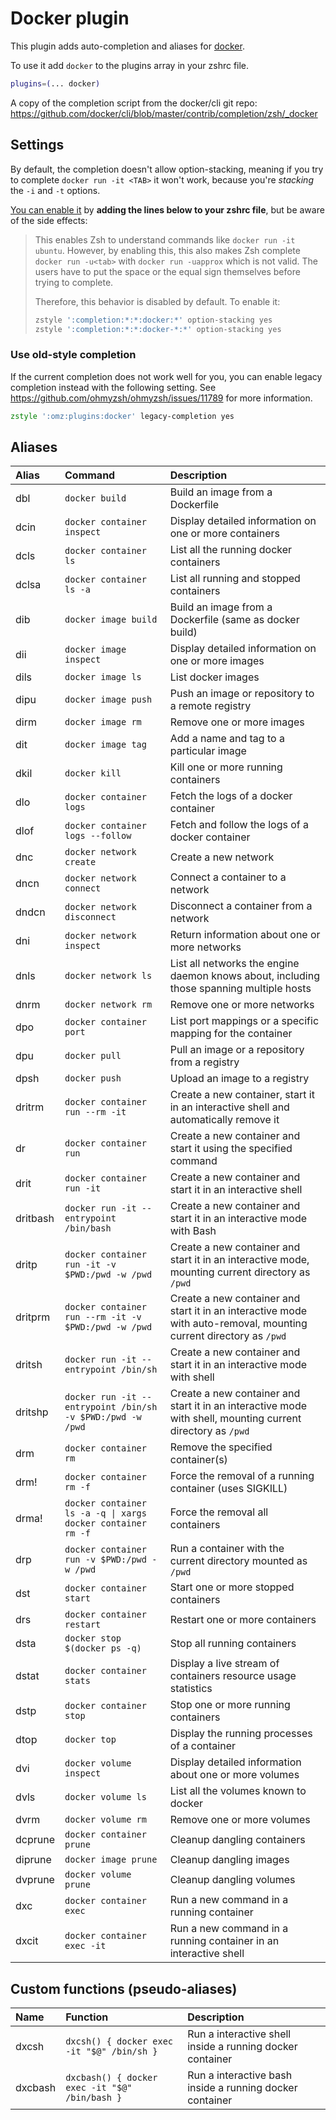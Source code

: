 # Docker plugin

This plugin adds auto-completion and aliases for [docker](https://www.docker.com/).

To use it add `docker` to the plugins array in your zshrc file.

```zsh
plugins=(... docker)
```

A copy of the completion script from the docker/cli git repo:
https://github.com/docker/cli/blob/master/contrib/completion/zsh/_docker

## Settings

By default, the completion doesn't allow option-stacking, meaning if you try to complete
`docker run -it <TAB>` it won't work, because you're _stacking_ the `-i` and `-t` options.

[You can enable it](https://github.com/docker/cli/commit/b10fb43048) by **adding the lines below to your zshrc
file**, but be aware of the side effects:

> This enables Zsh to understand commands like `docker run -it ubuntu`. However, by enabling this, this also
> makes Zsh complete `docker run -u<tab>` with `docker run -uapprox` which is not valid. The users have to put
> the space or the equal sign themselves before trying to complete.
>
> Therefore, this behavior is disabled by default. To enable it:
>
> ```sh
> zstyle ':completion:*:*:docker:*' option-stacking yes
> zstyle ':completion:*:*:docker-*:*' option-stacking yes
> ```

### Use old-style completion

If the current completion does not work well for you, you can enable legacy completion instead with the
following setting. See https://github.com/ohmyzsh/ohmyzsh/issues/11789 for more information.

```zsh
zstyle ':omz:plugins:docker' legacy-completion yes
```

## Aliases

| Alias    | Command                                                     | Description                                                                                                        |
| :------- | :---------------------------------------------------------- | :----------------------------------------------------------------------------------------------------------------- |
| dbl      | `docker build`                                              | Build an image from a Dockerfile                                                                                   |
| dcin     | `docker container inspect`                                  | Display detailed information on one or more containers                                                             |
| dcls     | `docker container ls`                                       | List all the running docker containers                                                                             |
| dclsa    | `docker container ls -a`                                    | List all running and stopped containers                                                                            | 
| dib      | `docker image build`                                        | Build an image from a Dockerfile (same as docker build)                                                            |
| dii      | `docker image inspect`                                      | Display detailed information on one or more images                                                                 |
| dils     | `docker image ls`                                           | List docker images                                                                                                 |
| dipu     | `docker image push`                                         | Push an image or repository to a remote registry                                                                   |
| dirm     | `docker image rm`                                           | Remove one or more images                                                                                          |
| dit      | `docker image tag`                                          | Add a name and tag to a particular image                                                                           |
| dkil     | `docker kill`                                               | Kill one or more running containers                                                                                |
| dlo      | `docker container logs`                                     | Fetch the logs of a docker container                                                                               |
| dlof     | `docker container logs --follow`                            | Fetch and follow the logs of a docker container                                                                    |
| dnc      | `docker network create`                                     | Create a new network                                                                                               |
| dncn     | `docker network connect`                                    | Connect a container to a network                                                                                   |
| dndcn    | `docker network disconnect`                                 | Disconnect a container from a network                                                                              |
| dni      | `docker network inspect`                                    | Return information about one or more networks                                                                      |
| dnls     | `docker network ls`                                         | List all networks the engine daemon knows about, including those spanning multiple hosts                           |
| dnrm     | `docker network rm`                                         | Remove one or more networks                                                                                        |
| dpo      | `docker container port`                                     | List port mappings or a specific mapping for the container                                                         |
| dpu      | `docker pull`                                               | Pull an image or a repository from a registry                                                                      |
| dpsh     | `docker push`                                               | Upload an image to a registry                                                                                      |
| dritrm   | `docker container run --rm -it`                             | Create a new container, start it in an interactive shell and automatically remove it                               |
| dr       | `docker container run`                                      | Create a new container and start it using the specified command                                                    |
| drit     | `docker container run -it`                                  | Create a new container and start it in an interactive shell                                                        |
| dritbash | `docker run -it --entrypoint /bin/bash`                     | Create a new container and start it in an interactive mode with Bash                                               |
| dritp    | `docker container run -it -v $PWD:/pwd -w /pwd`             | Create a new container and start it in an interactive mode, mounting current directory as `/pwd`                   |
| dritprm  | `docker container run --rm -it -v $PWD:/pwd -w /pwd`        | Create a new container and start it in an interactive mode with auto-removal, mounting current directory as `/pwd` |
| dritsh   | `docker run -it --entrypoint /bin/sh`                       | Create a new container and start it in an interactive mode with shell                                              |
| dritshp  | `docker run -it --entrypoint /bin/sh -v $PWD:/pwd -w /pwd`  | Create a new container and start it in an interactive mode with shell, mounting current directory as `/pwd`        |
| drm      | `docker container rm`                                       | Remove the specified container(s)                                                                                  |
| drm!     | `docker container rm -f`                                    | Force the removal of a running container (uses SIGKILL)                                                            |
| drma!    | `docker container ls -a -q \| xargs docker container rm -f` | Force the removal all containers                                                                                   |
| drp      | `docker container run -v $PWD:/pwd -w /pwd`                 | Run a container with the current directory mounted as `/pwd`                                                       |
| dst      | `docker container start`                                    | Start one or more stopped containers                                                                               |
| drs      | `docker container restart`                                  | Restart one or more containers                                                                                     |
| dsta     | `docker stop $(docker ps -q)`                               | Stop all running containers                                                                                        |
| dstat    | `docker container stats`                                    | Display a live stream of containers resource usage statistics                                                      |
| dstp     | `docker container stop`                                     | Stop one or more running containers                                                                                |
| dtop     | `docker top`                                                | Display the running processes of a container                                                                       |
| dvi      | `docker volume inspect`                                     | Display detailed information about one or more volumes                                                             |
| dvls     | `docker volume ls`                                          | List all the volumes known to docker                                                                               |
| dvrm     | `docker volume rm`                                          | Remove one or more volumes                                                                                         |
| dcprune  | `docker container prune`                                    | Cleanup dangling containers                                                                                        |
| diprune  | `docker image prune`                                        | Cleanup dangling images                                                                                            |
| dvprune  | `docker volume prune`                                       | Cleanup dangling volumes                                                                                           |
| dxc      | `docker container exec`                                     | Run a new command in a running container                                                                           |
| dxcit    | `docker container exec -it`                                 | Run a new command in a running container in an interactive shell                                                   |

## Custom functions (pseudo-aliases)
 
| Name     | Function                                        | Description                                                             |
| :------- | :---------------------------------------------- | :---------------------------------------------------------------------- |
| dxcsh    | `dxcsh() { docker exec -it "$@" /bin/sh }`      | Run a interactive shell inside a running docker container               |
| dxcbash  | `dxcbash() { docker exec -it "$@" /bin/bash }`  | Run a interactive bash inside a running docker container                |
